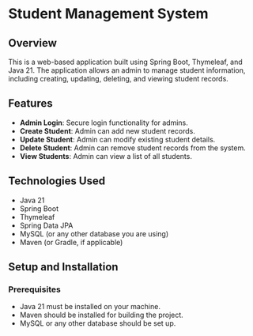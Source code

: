 # Student Management System

## Overview
This is a web-based application built using Spring Boot, Thymeleaf, and Java 21. The application allows an admin to manage student information, including creating, updating, deleting, and viewing student records.

## Features
- **Admin Login**: Secure login functionality for admins.
- **Create Student**: Admin can add new student records.
- **Update Student**: Admin can modify existing student details.
- **Delete Student**: Admin can remove student records from the system.
- **View Students**: Admin can view a list of all students.

## Technologies Used
- Java 21
- Spring Boot
- Thymeleaf
- Spring Data JPA
- MySQL (or any other database you are using)
- Maven (or Gradle, if applicable)

## Setup and Installation

### Prerequisites
- Java 21 must be installed on your machine.
- Maven should be installed for building the project.
- MySQL or any other database should be set up.
